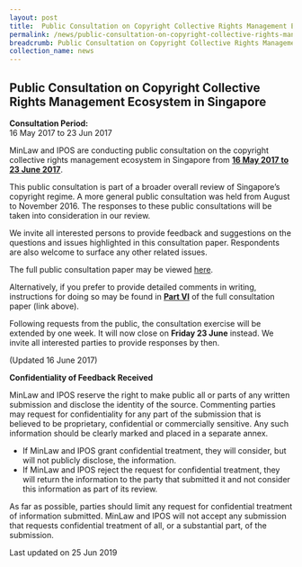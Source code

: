 ```yaml
---
layout: post
title:  Public Consultation on Copyright Collective Rights Management Ecosystem in Singapore
permalink: /news/public-consultation-on-copyright-collective-rights-management-ec/
breadcrumb: Public Consultation on Copyright Collective Rights Management Ecosystem in Singapore
collection_name: news
---
```


Public Consultation on Copyright Collective Rights Management Ecosystem in Singapore
---

**Consultation Period:**  
16 May 2017 to 23 Jun 2017

MinLaw and IPOS are conducting public consultation on the copyright collective rights management ecosystem in Singapore from <b><u>16 May 2017 to 23 June 2017</u></b>.

This public consultation is part of a broader overall review of Singapore’s copyright regime. A more general public consultation was held from August to November 2016. The responses to these public consultations will be taken into consideration in our review.

We invite all interested persons to provide feedback and suggestions on the questions and issues highlighted in this consultation paper. Respondents are also welcome to surface any other related issues.

The full public consultation paper may be viewed [here](/files/Copyright-Review-CMO_Consultation-Paper.pdf/).

Alternatively, if you prefer to provide detailed comments in writing, instructions for doing so may be found in <b><u>Part VI</u></b> of the full consultation paper (link above).

Following requests from the public, the consultation exercise will be extended by one week. It will now close on **Friday 23 June** instead. We invite all interested parties to provide responses by then.

(Updated 16 June 2017)

**Confidentiality of Feedback Received**

MinLaw and IPOS reserve the right to make public all or parts of any written submission and disclose the identity of the source. Commenting parties may request for confidentiality for any part of the submission that is believed to be proprietary, confidential or commercially sensitive. Any such information should be clearly marked and placed in a separate annex.

* If MinLaw and IPOS grant confidential treatment, they will consider, but will not publicly disclose, the information.
* If MinLaw and IPOS reject the request for confidential treatment, they will return the information to the party that submitted it and not consider this information as part of its review.

As far as possible, parties should limit any request for confidential treatment of information submitted. MinLaw and IPOS will not accept any submission that requests confidential treatment of all, or a substantial part, of the submission.

<p class="right-side-updated">Last updated on 25 Jun 2019</p>
